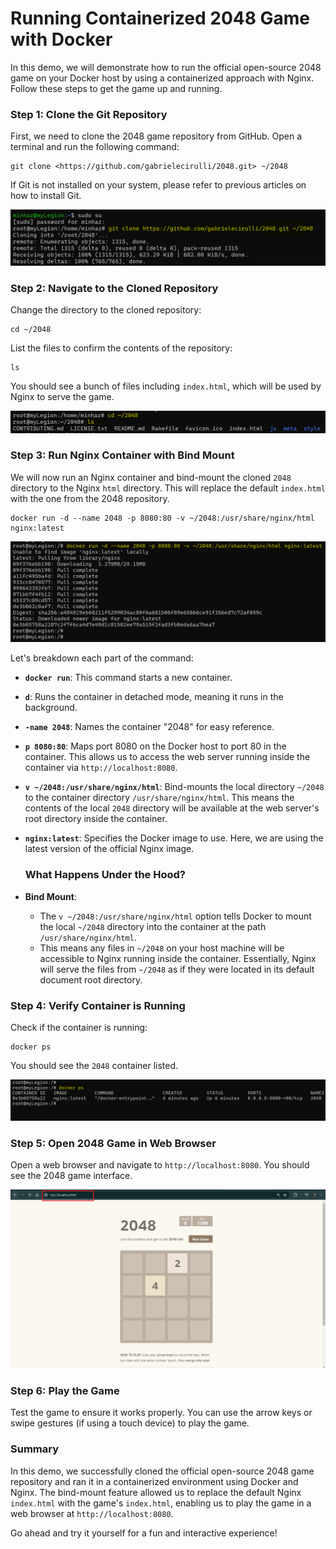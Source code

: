 # Running Containerized 2048 Game with Docker

In this demo, we will demonstrate how to run the official open-source 2048 game on your Docker host by using a containerized approach with Nginx. Follow these steps to get the game up and running.

### Step 1: Clone the Git Repository

First, we need to clone the 2048 game repository from GitHub. Open a terminal and run the following command:

```
git clone <https://github.com/gabrielecirulli/2048.git> ~/2048
```

If Git is not installed on your system, please refer to previous articles on how to install Git.

![alt text](image-4.png)
### Step 2: Navigate to the Cloned Repository

Change the directory to the cloned repository:

```
cd ~/2048
```

List the files to confirm the contents of the repository:

```
ls
```

You should see a bunch of files including `index.html`, which will be used by Nginx to serve the game.

![alt text](image-3.png)

### Step 3: Run Nginx Container with Bind Mount

We will now run an Nginx container and bind-mount the cloned `2048` directory to the Nginx `html` directory. This will replace the default `index.html` with the one from the 2048 repository.

```
docker run -d --name 2048 -p 8080:80 -v ~/2048:/usr/share/nginx/html nginx:latest
```

![alt text](image-2.png)

Let's breakdown each part of the command:

- **`docker run`**: This command starts a new container.
- **`d`**: Runs the container in detached mode, meaning it runs in the background.
- **`-name 2048`**: Names the container "2048" for easy reference.
- **`p 8080:80`**: Maps port 8080 on the Docker host to port 80 in the container. This allows us to access the web server running inside the container via `http://localhost:8080`.
- **`v ~/2048:/usr/share/nginx/html`**: Bind-mounts the local directory `~/2048` to the container directory `/usr/share/nginx/html`. This means the contents of the local `2048` directory will be available at the web server's root directory inside the container.
- **`nginx:latest`**: Specifies the Docker image to use. Here, we are using the latest version of the official Nginx image.
    
    ### What Happens Under the Hood?
    
- **Bind Mount**:
    - The `v ~/2048:/usr/share/nginx/html` option tells Docker to mount the local `~/2048` directory into the container at the path `/usr/share/nginx/html`.
    - This means any files in `~/2048` on your host machine will be accessible to Nginx running inside the container. Essentially, Nginx will serve the files from `~/2048` as if they were located in its default document root directory.

### Step 4: Verify Container is Running

Check if the container is running:

```
docker ps
```

You should see the `2048` container listed.

![alt text](image-1.png)

### Step 5: Open 2048 Game in Web Browser

Open a web browser and navigate to `http://localhost:8080`. You should see the 2048 game interface.

![alt text](image.png)

### Step 6: Play the Game

Test the game to ensure it works properly. You can use the arrow keys or swipe gestures (if using a touch device) to play the game.

### Summary

In this demo, we successfully cloned the official open-source 2048 game repository and ran it in a containerized environment using Docker and Nginx. The bind-mount feature allowed us to replace the default Nginx `index.html` with the game's `index.html`, enabling us to play the game in a web browser at `http://localhost:8080`.

Go ahead and try it yourself for a fun and interactive experience!


